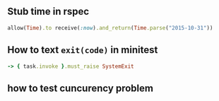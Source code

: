 ## Stub time in rspec

``` ruby
allow(Time).to receive(:now).and_return(Time.parse("2015-10-31"))
```

## How to text `exit(code)` in minitest
``` ruby
-> { task.invoke }.must_raise SystemExit
```

## how to test cuncurency problem

